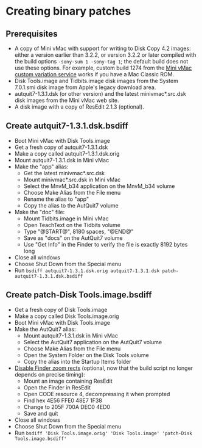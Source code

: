 # Creating binary patches

## Prerequisites

* A copy of Mini vMac with support for writing to Disk Copy 4.2 images: either a version earlier than 3.2.2, or version 3.2.2 or later compiled with the build options `-sony-sum 1 -sony-tag 1`; the default build does not use these options. For example, custom build 1274 from the [Mini vMac custom variation service](http://www.gryphel.com/c/var/latest/index.html) works if you have a Mac Classic ROM.
* Disk Tools.image and Tidbits.image disk images from the System 7.0.1.smi disk image from Apple's legacy download area.
* autquit7-1.3.1.dsk (or other version) and the latest minivmac*.src.dsk disk images from the Mini vMac web site.
* A disk image with a copy of ResEdit 2.1.3 (optional).

## Create autquit7-1.3.1.dsk.bsdiff

* Boot Mini vMac with Disk Tools.image
* Get a fresh copy of autquit7-1.3.1.dsk
* Make a copy called autquit7-1.3.1.dsk.orig
* Mount autquit7-1.3.1.dsk in Mini vMac
* Make the "app" alias:
  * Get the latest minivmac*.src.dsk
  * Mount minivmac*.src.dsk in Mini vMac
  * Select the MnvM_b34 application on the MnvM_b34 volume
  * Choose Make Alias from the File menu
  * Rename the alias to "app"
  * Copy the alias to the AutQuit7 volume
* Make the "doc" file:
  * Mount Tidbits.image in Mini vMac
  * Open TeachText on the Tidbits volume
  * Type "@START@", 8180 spaces, "@END@"
  * Save as "docs" on the AutQuit7 volume
  * Use "Get Info" in the Finder to verify the file is exactly 8192 bytes long
* Close all windows
* Choose Shut Down from the Special menu
* Run `bsdiff autquit7-1.3.1.dsk.orig autquit7-1.3.1.dsk patch-autquit7-1.3.1.dsk.bsdiff`

## Create patch-Disk Tools.image.bsdiff

* Get a fresh copy of Disk Tools.image
* Make a copy called Disk Tools.image.orig
* Boot Mini vMac with Disk Tools.image
* Make the AutQuit7 alias:
  * Mount autquit7-1.3.1.dsk in Mini vMac
  * Select the AutQuit7 application on the AutQuit7 volume
  * Choose Make Alias from the File menu
  * Open the System Folder on the Disk Tools volume
  * Copy the alias into the Startup Items folder
* [Disable Finder zoom rects](http://tidbits.com/static/html/TidBITS-099.html#lnk5) (optional, now that the build script no longer depends on precise timing):
  * Mount an image containing ResEdit
  * Open the Finder in ResEdit
  * Open CODE resource 4, decompressing it when prompted
  * Find hex 4E56 FFE0 48E7 1F38
  * Change to 205F 700A DEC0 4ED0
  * Save and quit
* Close all windows
* Choose Shut Down from the Special menu
* Run `bsdiff 'Disk Tools.image.orig' 'Disk Tools.image' 'patch-Disk Tools.image.bsdiff'`
